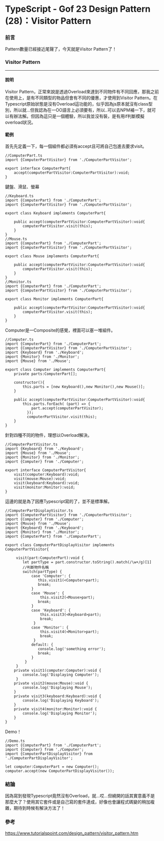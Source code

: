 # TypeScript - Gof 23 Design Pattern (28)：Visitor Pattern
### 前言
Pattern數量已經接近尾聲了，今天就是Visitor Pattern了！

### Visitor Pattern
---
#### 說明
Visitor Pattern，正常來說是透過Overload來達到不同物件有不同回應，那我之前在使用上，是有不同類型的物品但會有不同的優惠，才使用到Visitor Pattern。在Typescript原始狀態是沒有Overload這功能的，似乎因為js原本就沒有class型別，所以就...但我認為在一OO語言上必須要有，所以..可以去NPM補一下，就可以有辦法解。但因為這只是一個體驗，所以我並沒有裝，是有用if判斷模擬overload狀況。

#### 範例
首先先定義一下，每一個組件都必須有accept且可將自己包進去要求visit。
```
//ComputerPart.ts
import {ComputerPartVisitor} from './ComputerPartVisitor';

export interface ComputerPart{
    accept(computerPartVisitor:ComputerPartVisitor):void;
}
```

鍵盤、滑鼠、螢幕
```
//Keyboard.ts
import {ComputerPart} from './ComputerPart';
import {ComputerPartVisitor} from './ComputerPartVisitor';

export class Keyboard implements ComputerPart{

    public accept(computerPartVisitor:ComputerPartVisitor):void{
        computerPartVisitor.visit(this);
    }
}
//Mouse.ts
import {ComputerPart} from './ComputerPart';
import {ComputerPartVisitor} from './ComputerPartVisitor';

export class Mouse implements ComputerPart{

    public accept(computerPartVisitor:ComputerPartVisitor):void{
        computerPartVisitor.visit(this);
    }
}
//Monitor.ts
import {ComputerPart} from './ComputerPart';
import {ComputerPartVisitor} from './ComputerPartVisitor';

export class Monitor implements ComputerPart{

    public accept(computerPartVisitor:ComputerPartVisitor):void{
        computerPartVisitor.visit(this);
    }
}
```

Computer是一Composite的感覺，裡面可以塞一堆組件。
```
//Computer.ts
import {ComputerPart} from './ComputerPart';
import {ComputerPartVisitor} from './ComputerPartVisitor';
import {Keyboard} from './Keyboard';
import {Monitor} from './Monitor';
import {Mouse} from './Mouse';

export class Computer implements ComputerPart{
    private parts:ComputerPart[];

    constructor(){
        this.parts = [new Keyboard(),new Monitor(),new Mouse()];
    }

    public accept(computerPartVisitor:ComputerPartVisitor):void{
        this.parts.forEach( (part) => {
            part.accept(computerPartVisitor);
          });
          computerPartVisitor.visit(this);
    }
}
```

針對四種不同的物件，理想以Overload解決。
```
//ComputerPartVisitor.ts
import {Keyboard} from './Keyboard';
import {Mouse} from './Mouse';
import {Monitor} from './Monitor';
import {Computer} from './Computer';

export interface ComputerPartVisitor{
    visit(computer:Keyboard):void;
    visit(mouse:Mouse):void;
    visit(keyboard:Keyboard):void;
    visit(monitor:Monitor):void;
}
```

這邊的就是為了因應Typescript寫的了，並不是標準解。
```
//ComputerPartDisplayVisitor.ts
import {ComputerPartVisitor} from './ComputerPartVisitor';
import {Computer} from './Computer';
import {Mouse} from './Mouse';
import {Keyboard} from './Keyboard';
import {Monitor} from './Monitor';
import {ComputerPart} from './ComputerPart';

export class ComputerPartDisplayVisitor implements ComputerPartVisitor{
    
     visit(part:ComputerPart):void {
        let partType = part.constructor.toString().match(/\w+/g)[1]
        //判斷物件名稱
        switch(partType) { 
            case 'Computer': { 
               this.visit1(<Computer>part);
               break; 
            } 
            case 'Mouse': { 
                this.visit2(<Mouse>part);
               break; 
            } 
            case 'Keyboard': { 
                this.visit3(<Keyboard>part);
                break; 
             } 
            case 'Monitor': { 
                this.visit4(<Monitor>part);
                break; 
             } 
            default: { 
               console.log('something error');
               break; 
            } 
         } 
     }
    private visit1(computer:Computer):void {
        console.log('Displaying Computer');
     }
    private visit2(mouse:Mouse):void {
        console.log('Displaying Mouse');
    }
    private visit3(keyboard:Keyboard):void {
        console.log('Displaying Keyboard');
    }
    private visit4(monitor:Monitor):void {
        console.log('Displaying Monitor');
    }
}
```

Demo！
```
//Demo.ts
import {ComputerPart} from './ComputerPart';
import {Computer} from './Computer';
import {ComputerPartDisplayVisitor} from './ComputerPartDisplayVisitor';

let computer:ComputerPart = new Computer();
computer.accept(new ComputerPartDisplayVisitor());
```

### 結論
因為寫到發現Typescript竟然沒有Overload，就...哎...但繞開的話其實意義不是那麼大了？使用其它套件或是自己寫的套件達成，好像也會讓程式碼變的稍加複雜，期待到時候有解決方法了！

### 參考
https://www.tutorialspoint.com/design_pattern/visitor_pattern.htm
